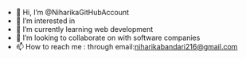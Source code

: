 - 👋 Hi, I’m @NiharikaGitHubAccount
- 👀 I’m interested in 
- 🌱 I’m currently learning web development
- 💞️ I’m looking to collaborate on with  software companies 
- 📫 How to reach me : through email:niharikabandari216@gmail.com

<!---
NiharikaGitHubAccount/NiharikaGitHubAccount is a ✨ special ✨ repository because its `README.md` (this file) appears on your GitHub profile.
You can click the Preview link to take a look at your changes.
--->
